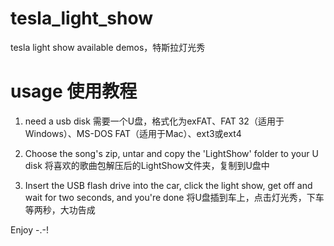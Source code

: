 # tesla_light_show
 tesla light show  available demos，特斯拉灯光秀

# usage 使用教程
1. need a usb disk
需要一个U盘，格式化为exFAT、FAT 32（适用于Windows）、MS-DOS FAT（适用于Mac）、ext3或ext4

2. Choose the song's zip, untar and copy the 'LightShow' folder to your U disk
将喜欢的歌曲包解压后的LightShow文件夹，复制到U盘中

3. Insert the USB flash drive into the car, click the light show, get off and wait for two seconds, and you're done
 将U盘插到车上，点击灯光秀，下车等两秒，大功告成

Enjoy -.-!